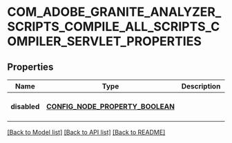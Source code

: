# COM_ADOBE_GRANITE_ANALYZER_SCRIPTS_COMPILE_ALL_SCRIPTS_COMPILER_SERVLET_PROPERTIES

## Properties
Name | Type | Description | Notes
------------ | ------------- | ------------- | -------------
**disabled** | [**CONFIG_NODE_PROPERTY_BOOLEAN**](configNodePropertyBoolean.md) |  | [optional] [default to null]

[[Back to Model list]](../README.md#documentation-for-models) [[Back to API list]](../README.md#documentation-for-api-endpoints) [[Back to README]](../README.md)


